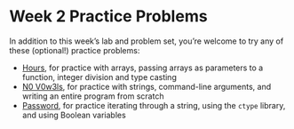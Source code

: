 # Week 2 Practice Problems


In addition to this week’s lab and problem set, you’re welcome to try any of these (optional!) practice problems:


* [Hours](passwor.md), for practice with arrays, passing arrays as parameters to a function, integer division and type casting
* [N0 V0w3ls](passwor.md), for practice with strings, command-line arguments, and writing an entire program from scratch
* [Password](passwor.md), for practice iterating through a string, using the `ctype` library, and using Boolean variables







